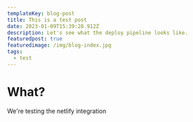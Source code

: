 ```yaml
---
templateKey: blog-post
title: This is a test post
date: 2023-01-09T15:39:28.912Z
description: Let's see what the deploy pipeline looks like.
featuredpost: true
featuredimage: /img/blog-index.jpg
tags:
  - test
---
```

# W﻿hat?

W﻿e're testing the netlify integration
